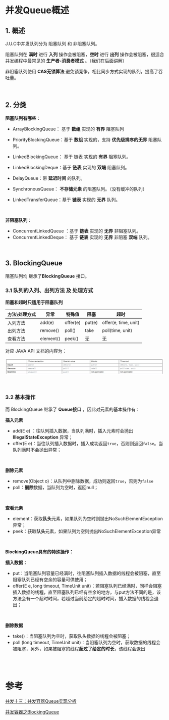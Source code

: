 # 并发Queue概述

## 1. 概述



J.U.C中并发队列分为 阻塞队列 和 非阻塞队列。

阻塞队列在 **满时** 进行 **入列** 操作会被阻塞，**空时** 进行 **出列** 操作会被阻塞，很适合并发编程中最常见的 **生产者-消费者模式** 。（我们在后面讲解）

非阻塞队列使用 **CAS无锁算法** 避免锁竞争，相比同步方式实现的队列，提高了吞吐量。



<br>

## 2. 分类



**阻塞队列有哪些**：

- ArrayBlockingQueue：  基于 **数组** 实现的 **有界** 阻塞队列

- PriorityBlockingQueue：基于 **数组** 实现的，支持 **优先级排序的无界** 阻塞队列。

- LinkedBlockingQueue： 基于 链表 实现的 **有界** 阻塞队列。

- LinkedBlockingDeque：基于 **链表** 实现的 **双端** 阻塞队列。

- DelayQueue：带 **延迟时间** 的队列。

- SynchronousQueue： **不存储元素** 的阻塞队列。（没有缓冲的队列）

- LinkedTransferQueue：基于 **链表** 实现的 **无界** 队列。

<br>

**非阻塞队列**：

- ConcurrentLinkedQueue ：基于 **链表** 实现的 **无界** 非阻塞队列。
- ConcurrentLinkedDeque： 基于 **链表** 实现的 **无界** 非阻塞 **双端** 队列。

<br>



## 3. BlockingQueue

阻塞队列均 继承了**BlockingQueue** 接口。	



### 3.1 队列的入列、出列方法 及 处理方式

**阻塞和超时只适用于阻塞队列**

| 方法\处理方式 | 异常      | 特殊值   | 阻塞   | 超时                 |
| ------------- | --------- | -------- | ------ | -------------------- |
| 入列方法      | add(e)    | offer(e) | put(e) | offer(e, time, unit) |
| 出列方法      | remove()  | poll()   | take   | poll(time, unit)     |
| 查看方法      | element() | peek()   | 无     | 无                   |

对应 JAVA API 文档的内容为：

![image](images/BlockingQueue基本操作总结.png)

<br>

### 3.2 基本操作



而 BlockingQueue  继承了 **Queue接口** ，因此对元素的基本操作有：



**插入元素**

- add(E e) ：往队列插入数据，当队列满时，插入元素时会抛出 **IllegalStateException** 异常；
- offer(E e)：当往队列插入数据时，插入成功返回`true`，否则则返回`false`。当队列满时不会抛出异常；

<br>

**删除元素**

- remove(Object o)：从队列中删除数据，成功则返回`true`，否则为`false`
- poll：**删除**数据，当队列为空时，返回null；

<br>

**查看元素**

- element：获取**队头**元素，如果队列为空时则抛出NoSuchElementException异常；
- peek：获取**队头**元素，如果队列为空则抛出NoSuchElementException异常

<br>

**BlockingQueue具有的特殊操作：**

**插入数据：**

- put：当阻塞队列容量已经满时，往阻塞队列插入数据的线程会被阻塞，直至阻塞队列已经有空余的容量可供使用；
- offer(E e, long timeout, TimeUnit unit)：若阻塞队列已经满时，同样会阻塞插入数据的线程，直至阻塞队列已经有空余的地方，与put方法不同的是，该方法会有一个超时时间，若超过当前给定的超时时间，插入数据的线程会退出；

<br>

**删除数据**

- take()：当阻塞队列为空时，获取队头数据的线程会被阻塞；
- poll (long timeout, TimeUnit unit)：当阻塞队列为空时，获取数据的线程会被阻塞，另外，如果被阻塞的线程**超过了给定的时长**，该线程会退出



<br>
<br>



# 参考

[并发十三：并发容器Queue实现分析](https://www.jianshu.com/p/0120984dea81)<br>

[并发容器之BlockingQueue](https://juejin.im/post/5aeebd02518825672f19c546#heading-0)

<br>




  